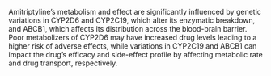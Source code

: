 Amitriptyline’s metabolism and effect are significantly influenced by genetic variations in CYP2D6 and CYP2C19, which alter its enzymatic breakdown, and ABCB1, which affects its distribution across the blood-brain barrier. Poor metabolizers of CYP2D6 may have increased drug levels leading to a higher risk of adverse effects, while variations in CYP2C19 and ABCB1 can impact the drug’s efficacy and side-effect profile by affecting metabolic rate and drug transport, respectively.